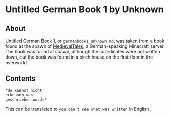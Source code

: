 # Untitled German Book 1 by Unknown

## About
Untitled German Book 1, or `germanbook1_unknown.md`, was taken from a book found at the spawn of [MedievalTales](medievaltales.mondcarion.group), a German-speaking Minecraft server. The book was found at spawn, although the coordinates were not written down, but the book was found in a birch house on the first floor in the overworld.

## Contents
```
*du kannst nicht
erkennen was
geschrieben wurde*
```

This can be translated to `you can't see what was written` in English.